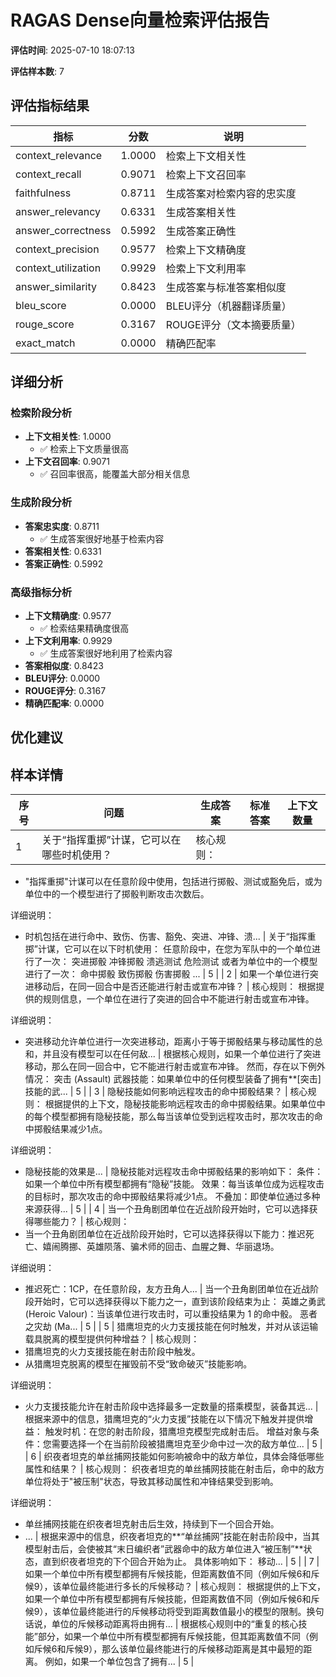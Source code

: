 # RAGAS Dense向量检索评估报告

**评估时间**: 2025-07-10 18:07:13

**评估样本数**: 7

## 评估指标结果

| 指标 | 分数 | 说明 |
|------|------|------|
| context_relevance | 1.0000 | 检索上下文相关性 |
| context_recall | 0.9071 | 检索上下文召回率 |
| faithfulness | 0.8711 | 生成答案对检索内容的忠实度 |
| answer_relevancy | 0.6331 | 生成答案相关性 |
| answer_correctness | 0.5992 | 生成答案正确性 |
| context_precision | 0.9577 | 检索上下文精确度 |
| context_utilization | 0.9929 | 检索上下文利用率 |
| answer_similarity | 0.8423 | 生成答案与标准答案相似度 |
| bleu_score | 0.0000 | BLEU评分（机器翻译质量） |
| rouge_score | 0.3167 | ROUGE评分（文本摘要质量） |
| exact_match | 0.0000 | 精确匹配率 |

## 详细分析

### 检索阶段分析

- **上下文相关性**: 1.0000
  - ✅ 检索上下文质量很高
- **上下文召回率**: 0.9071
  - ✅ 召回率很高，能覆盖大部分相关信息

### 生成阶段分析

- **答案忠实度**: 0.8711
  - ✅ 生成答案很好地基于检索内容
- **答案相关性**: 0.6331
- **答案正确性**: 0.5992

### 高级指标分析

- **上下文精确度**: 0.9577
  - ✅ 检索结果精确度很高
- **上下文利用率**: 0.9929
  - ✅ 生成答案很好地利用了检索内容
- **答案相似度**: 0.8423
- **BLEU评分**: 0.0000
- **ROUGE评分**: 0.3167
- **精确匹配率**: 0.0000

## 优化建议


## 样本详情

| 序号 | 问题 | 生成答案 | 标准答案 | 上下文数量 |
|------|------|----------|----------|------------|
| 1 | 关于“指挥重掷”计谋，它可以在哪些时机使用？ | 核心规则：
- "指挥重掷"计谋可以在任意阶段中使用，包括进行掷骰、测试或豁免后，或为单位中的一个模型进行了掷骰判断攻击次数后。

详细说明：
- 时机包括在进行命中、致伤、伤害、豁免、突进、冲锋、溃... | 关于“指挥重掷”计谋，它可以在以下时机使用：
任意阶段中，在您为军队中的一个单位进行了一次：
突进掷骰
冲锋掷骰
溃逃测试
危险测试
或者为单位中的一个模型进行了一次：
命中掷骰
致伤掷骰
伤害掷骰
... | 5 |
| 2 | 如果一个单位进行突进移动后，在同一回合中是否还能进行射击或宣布冲锋？ | 核心规则：
根据提供的规则信息，一个单位在进行了突进的回合中不能进行射击或宣布冲锋。

详细说明：
- 突进移动允许单位进行一次突进移动，距离小于等于掷骰结果与移动属性的总和，并且没有模型可以在任何敌... | 根据核心规则，如果一个单位进行了突进移动，那么在同一回合中，它不能进行射击或宣布冲锋。
然而，存在以下例外情况：
突击 (Assault) 武器技能：如果单位中的任何模型装备了拥有**[突击]技能的武... | 5 |
| 3 | 隐秘技能如何影响远程攻击的命中掷骰结果？ | 核心规则：
根据提供的上下文，隐秘技能影响远程攻击的命中掷骰结果。如果单位中的每个模型都拥有隐秘技能，那么每当该单位受到远程攻击时，那次攻击的命中掷骰结果减少1点。

详细说明：
- 隐秘技能的效果是... | 隐秘技能对远程攻击命中掷骰结果的影响如下：
条件：如果一个单位中所有模型都拥有“隐秘”技能。
效果：每当该单位成为远程攻击的目标时，那次攻击的命中掷骰结果将减少1点。
不叠加：即使单位通过多种来源获得... | 5 |
| 4 | 当一个丑角剧团单位在近战阶段开始时，它可以选择获得哪些能力？ | 核心规则：
- 当一个丑角剧团单位在近战阶段开始时，它可以选择获得以下能力：推迟死亡、嬉闹腾挪、英雄陨落、骗术师的回击、血腥之舞、华丽退场。

详细说明：
- 推迟死亡：1CP，在任意阶段，友方丑角人... | 当一个丑角剧团单位在近战阶段开始时，它可以选择获得以下能力之一，直到该阶段结束为止：
英雄之勇武 (Heroic Valour)：当该单位进行攻击时，可以重投结果为 1 的命中骰。
恶者之灾劫 (Ma... | 5 |
| 5 | 猎鹰坦克的火力支援技能在何时触发，并对从该运输载具脱离的模型提供何种增益？ | 核心规则：
- 猎鹰坦克的火力支援技能在射击阶段中触发。
- 从猎鹰坦克脱离的模型在摧毁前不受“致命破灭”技能影响。

详细说明：
- 火力支援技能允许在射击阶段中选择最多一定数量的搭乘模型，装备其远... | 根据来源中的信息，猎鹰坦克的“火力支援”技能在以下情况下触发并提供增益：
触发时机：在您的射击阶段，猎鹰坦克模型完成射击后。
增益对象与条件：您需要选择一个在当前阶段被猎鹰坦克至少命中过一次的敌方单位... | 5 |
| 6 | 织夜者坦克的单丝捕网技能如何影响被命中的敌方单位，具体会降低哪些属性和结果？ | 核心规则：
织夜者坦克的单丝捕网技能在射击后，命中的敌方单位将处于"被压制"状态，导致其移动属性和冲锋结果受到影响。

详细说明：
- 单丝捕网技能在织夜者坦克射击后生效，持续到下一个回合开始。
- ... | 根据来源中的信息，织夜者坦克的**“单丝捕网”技能在射击阶段中，当其模型射击后，会使被其“末日编织者”武器命中的敌方单位进入“被压制”**状态，直到织夜者坦克的下个回合开始为止。
具体影响如下：
移动... | 5 |
| 7 | 如果一个单位中所有模型都拥有斥候技能，但距离数值不同（例如斥候6和斥候9），该单位最终能进行多长的斥候移动？ | 核心规则：
根据提供的上下文，如果一个单位中所有模型都拥有斥候技能，但距离数值不同（例如斥候6和斥候9），该单位最终能进行的斥候移动将受到距离数值最小的模型的限制。换句话说，单位的斥候移动距离将由拥有... | 根据核心规则中的“重复的核心技能”部分，如果一个单位中所有模型都拥有斥候技能，但其距离数值不同（例如斥候6和斥候9），那么该单位最终能进行的斥候移动距离是其中最短的距离。
例如，如果一个单位包含了拥有... | 5 |
